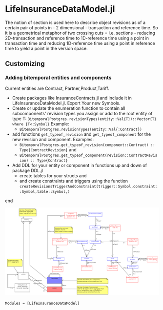 # LifeInsuranceDataModel.jl

The notion of section is used here to describe object revisions as of a certain pair of points in - 2 dimensional - transaction and reference time. So it is a geometrical metaphor of two crossing cuts = i.e. sections - reducing 2D-transaction and reference time to 1D-reference time using a point in transaction time and reducing 1D-reference time using a point in reference time to yield a point in the version space.

## Customizing
### Adding bitemporal entities and components
Current entities are Contract, Partner,Product,Tariff.
- Create packages like InsuranceContracts.jl and include
it in LifeInsuranceDataModel.jl. Export Your new Symbols.
- Create or update the enumeration function  to contain all subcomponents' revision types you assign or add to the root entity of type T:
``BitemporalPostgres.revisionTypes(entity::Val{T})::Vector{T} where {T<:Symbol}``
Example:
  - ``BitemporalPostgres.revisionTypes(entity::Val{:Contract})``
- add functions ``get_typeof_revision`` and ``get_typeof_component`` for the new revision and component.
Examples:
  - ``BitemporalPostgres.get_typeof_revision(component::Contract) :: Type{ContractRevision}`` and
  - ``BitemporalPostgres.get_typeof_component(revision::ContractRevision) :: Type{Contract}``
- Add DDL for your entity or component in functions up and down of package DDL.jl 
  - create tables for your structs and
  - and create constraints and triggers using the function ``createRevisionsTriggerAndConstraint(trigger::Symbol,constraint::Symbol,table::Symbol,)``

end


![UML Model](../assets/LifeInsuranceDataModel.png)

```@autodocs
Modules = [LifeInsuranceDataModel]
```